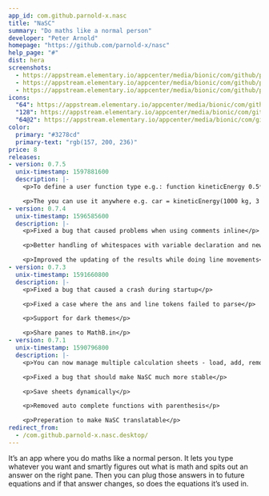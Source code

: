 ```yaml
---
app_id: com.github.parnold-x.nasc
title: "NaSC"
summary: "Do maths like a normal person"
developer: "Peter Arnold"
homepage: "https://github.com/parnold-x/nasc"
help_page: "#"
dist: hera
screenshots:
  - https://appstream.elementary.io/appcenter/media/bionic/com/github/parnold-x.nasc/65C0425E2B01AA4E3178228BA1A2584C/screenshots/image-1_orig.png
  - https://appstream.elementary.io/appcenter/media/bionic/com/github/parnold-x.nasc/65C0425E2B01AA4E3178228BA1A2584C/screenshots/image-2_orig.png
  - https://appstream.elementary.io/appcenter/media/bionic/com/github/parnold-x.nasc/65C0425E2B01AA4E3178228BA1A2584C/screenshots/image-3_orig.png
icons:
  "64": https://appstream.elementary.io/appcenter/media/bionic/com/github/parnold-x.nasc/65C0425E2B01AA4E3178228BA1A2584C/icons/64x64/com.github.parnold-x.nasc_com.github.parnold-x.nasc.png
  "128": https://appstream.elementary.io/appcenter/media/bionic/com/github/parnold-x.nasc/65C0425E2B01AA4E3178228BA1A2584C/icons/128x128/com.github.parnold-x.nasc_com.github.parnold-x.nasc.png
  "64@2": https://appstream.elementary.io/appcenter/media/bionic/com/github/parnold-x.nasc/65C0425E2B01AA4E3178228BA1A2584C/icons/64x64@2/com.github.parnold-x.nasc_com.github.parnold-x.nasc.png
color:
  primary: "#3278cd"
  primary-text: "rgb(157, 200, 236)"
price: 8
releases:
- version: 0.7.5
  unix-timestamp: 1597881600
  description: |-
    <p>To define a user function type e.g.: function kineticEnergy 0.5*\x*\y^2</p>

    <p>The you can use it anywhere e.g. car = kineticEnergy(1000 kg, 3 m/s)</p>
- version: 0.7.4
  unix-timestamp: 1596585600
  description: |-
    <p>Fixed a bug that caused problems when using comments inline</p>

    <p>Better handling of whitespaces with variable declaration and newlines</p>

    <p>Improved the updating of the results while doing line movements</p>
- version: 0.7.3
  unix-timestamp: 1591660800
  description: |-
    <p>Fixed a bug that caused a crash during startup</p>

    <p>Fixed a case where the ans and line tokens failed to parse</p>

    <p>Support for dark themes</p>

    <p>Share panes to MathB.in</p>
- version: 0.7.1
  unix-timestamp: 1590796800
  description: |-
    <p>You can now manage multiple calculation sheets - load, add, remove and rename sheets</p>

    <p>Fixed a bug that should make NaSC much more stable</p>

    <p>Save sheets dynamically</p>

    <p>Removed auto complete functions with parenthesis</p>

    <p>Preperation to make NaSC translatable</p>
redirect_from:
  - /com.github.parnold-x.nasc.desktop/
---
```


<p>It’s an app where you do maths like a normal person. It lets you type whatever you want and smartly figures out what is math and spits out an answer on the right pane. Then you can plug those answers in to future equations and if that answer changes, so does the equations it’s used in.</p>
